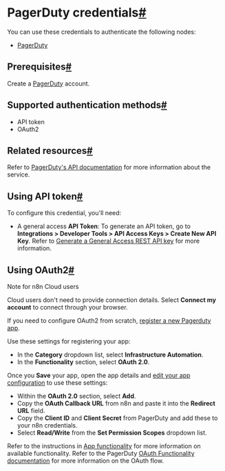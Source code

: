 [](https://github.com/n8n-io/n8n-docs/edit/main/docs/integrations/builtin/credentials/pagerduty.md "Edit this page")

# PagerDuty credentials[#](#pagerduty-credentials "Permanent link")

You can use these credentials to authenticate the following nodes:

*   [PagerDuty](../../app-nodes/n8n-nodes-base.pagerduty/)

## Prerequisites[#](#prerequisites "Permanent link")

Create a [PagerDuty](https://pagerduty.com/) account.

## Supported authentication methods[#](#supported-authentication-methods "Permanent link")

*   API token
*   OAuth2

## Related resources[#](#related-resources "Permanent link")

Refer to [PagerDuty's API documentation](https://developer.pagerduty.com/docs/531092d4c6658-rest-api-v2-overview) for more information about the service.

## Using API token[#](#using-api-token "Permanent link")

To configure this credential, you'll need:

*   A general access **API Token**: To generate an API token, go to **Integrations > Developer Tools > API Access Keys > Create New API Key**. Refer to [Generate a General Access REST API key](https://support.pagerduty.com/docs/api-access-keys#generate-a-general-access-rest-api-key) for more information.

## Using OAuth2[#](#using-oauth2 "Permanent link")

Note for n8n Cloud users

Cloud users don't need to provide connection details. Select **Connect my account** to connect through your browser.

If you need to configure OAuth2 from scratch, [register a new Pagerduty app](https://developer.pagerduty.com/docs/dd91fbd09a1a1-register-an-app).

Use these settings for registering your app:

*   In the **Category** dropdown list, select **Infrastructure Automation**.
*   In the **Functionality** section, select **OAuth 2.0**.

Once you **Save** your app, open the app details and [edit your app configuration](https://developer.pagerduty.com/docs/dd91fbd09a1a1-register-an-app#editing-your-app-configuration) to use these settings:

*   Within the **OAuth 2.0** section, select **Add**.
*   Copy the **OAuth Callback URL** from n8n and paste it into the **Redirect URL** field.
*   Copy the **Client ID** and **Client Secret** from PagerDuty and add these to your n8n credentials.
*   Select **Read/Write** from the **Set Permission Scopes** dropdown list.

Refer to the instructions in [App functionality](https://developer.pagerduty.com/docs/b25fd1b8acb1b-app-functionality) for more information on available functionality. Refer to the PagerDuty [OAuth Functionality documentation](https://developer.pagerduty.com/docs/f59fdbd94ceab-o-auth-functionality) for more information on the OAuth flow.
